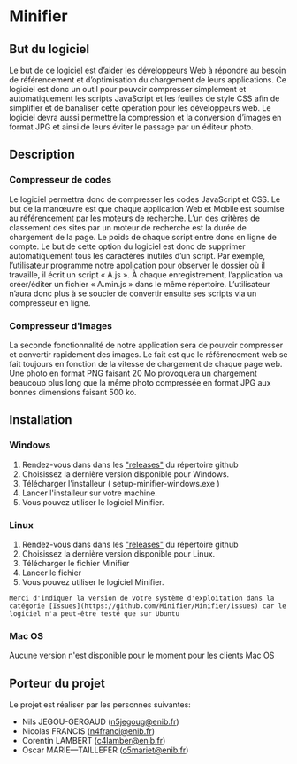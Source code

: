 # Minifier

## But du logiciel

Le but de ce logiciel est d’aider les développeurs Web à répondre au besoin de référencement et d’optimisation du chargement de leurs applications. Ce logiciel est donc un outil pour pouvoir compresser simplement et automatiquement les scripts JavaScript et les feuilles de style CSS afin de simplifier et de banaliser cette opération pour les développeurs web. Le logiciel devra aussi permettre la compression et la conversion d’images en format JPG et ainsi de leurs éviter le passage par un éditeur photo.

## Description

### Compresseur de codes

Le logiciel permettra donc de compresser les codes JavaScript et CSS. Le but de la manœuvre est que chaque application Web et Mobile est soumise au référencement par les moteurs de recherche. L’un des critères de classement des sites par un moteur de recherche est la durée de chargement de la page. Le poids de chaque script entre donc en ligne de compte.
Le but de cette option du logiciel est donc de supprimer automatiquement tous les caractères inutiles d’un script. Par exemple, l’utilisateur programme notre application pour observer le dossier où il travaille, il écrit un script « A.js ». À chaque enregistrement, l’application va créer/éditer un fichier « A.min.js » dans le même répertoire. L’utilisateur n’aura donc plus à se soucier de convertir ensuite ses scripts via un compresseur en ligne.

### Compresseur d'images

La seconde fonctionnalité de notre application sera de pouvoir compresser et convertir rapidement des images. Le fait est que le référencement web se fait toujours en fonction de la vitesse de chargement de chaque page web. Une photo en format PNG faisant 20 Mo provoquera un chargement beaucoup plus long que la même photo compressée en format JPG aux bonnes dimensions faisant 500 ko.

## Installation

### Windows

1. Rendez-vous dans dans les ["releases"](https://github.com/Minifier/Minifier/releases) du répertoire github
2. Choisissez la dernière version disponible pour Windows.
3. Télécharger l'installeur ( setup-minifier-windows.exe )
4. Lancer l'installeur sur votre machine.
5. Vous pouvez utiliser le logiciel Minifier.

### Linux

1. Rendez-vous dans dans les ["releases"](https://github.com/Minifier/Minifier/releases) du répertoire github
2. Choisissez la dernière version disponible pour Linux.
3. Télécharger le fichier Minifier
4. Lancer le fichier
5. Vous pouvez utiliser le logiciel Minifier.

```
Merci d'indiquer la version de votre système d'exploitation dans la catégorie [Issues](https://github.com/Minifier/Minifier/issues) car le logiciel n'a peut-être testé que sur Ubuntu
```

### Mac OS

Aucune version n'est disponible pour le moment pour les clients Mac OS

## Porteur du projet

Le projet est réaliser par les personnes suivantes:

*	Nils JEGOU-GERGAUD		(n5jegoug@enib.fr)
*	Nicolas FRANCIS			(n4franci@enib.fr)
*	Corentin LAMBERT		(c4lamber@enib.fr)
*	Oscar MARIE—TAILLEFER	(o5mariet@enib.fr)
